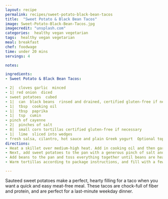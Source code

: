 ```yaml
---
layout: recipe
permalink: recipes/sweet-potato-black-bean-tacos
title:  "Sweet Potato & Black Bean Tacos"
image: Sweet-Potato-Black-Bean-Tacos.jpg
imagecredit: "unsplash.com"
categories:  healthy vegan vegetarian
tags:  healthy vegan vegetarian
meal: breakfast
chef: foodwage
time: under 20 mins
servings: 4

notes:

ingredients:
- Sweet Potato & Black Bean Tacos:

- 2|  cloves garlic  minced
- 1| red onion  diced
- sweet potatoes  cubed
- 1|  can  black beans  rinsed and drained, certified gluten-free if necessary
- 1|  tbsp  cooking oil
- 1|  tbsp  paprika
- 1|  tsp  cumin
- pinch of cayenne
- 2|  pinches of salt
- 8|  small corn tortillas certified gluten-free if necessary
- 1|  lime  sliced into wedges
- fresh salsa, cilantro, hot sauce and plain Greek yogurt  Optional toppings
directions:
- Heat a skillet over medium-high heat. Add in cooking oil and then garlic, red onion, and a dash of salt to heated oil. Sauté until softened, 3 minutes.
- Next, add sweet potatoes to the pan with a generous pinch of salt and spices (paprika, cumin, cayenne). Add 2 tablespoons of water to the pan, cover with a lid, and lower heat to a simmer. Cook for 5 to 8 minutes, until sweet potatoes are softened.
- Add beans to the pan and toss everything together until beans are heated through. Season to taste with more salt or spices.
- Warm tortillas according to package instructions, and fill with a few spoonfuls of sweet potato and bean mixture. Top with sliced avocado, fresh salsa or other desired toppings and a squeeze of lime juice.

---
```


Sauteed sweet potatoes make a perfect, hearty filling for a taco when you want a quick and easy meat-free meal. These tacos are chock-full of fiber and protein, and are perfect for a last-minute weekday dinner.